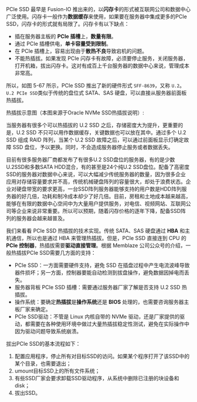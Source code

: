 
PCIe SSD 最早是 Fusion-IO 推出来的，以**闪存卡**的形式被互联网公司和数据中心广泛使用。闪存卡一般作为**数据缓存**来使用，如果要在服务器中集成更多的PCIe SSD，闪存卡的形式就有局限了。闪存卡有以下缺点：

* 插在服务器主板的 **PCIe 插槽**上，**数量有限**。
* 通过 PCIe 插槽供电，**单卡容量受到限制**。
* 在 PCIe 插槽上，容易出现由于**散热不良**导致宕机的问题。
* 不能热插拔。如果发现 PCIe 闪存卡有故障，必须要停止服务，关闭服务器，打开机箱，拔出闪存卡。这对有成百上千台服务器的数据中心来说，管理成本非常高。

所以，如图 5-67 所示，PCIe SSD 推出了新的硬件形式 `SFF-8639`，又称 `U.2`。`U.2 PCIe SSD`类似于传统的盘位式 SATA、SAS 硬盘，可以直接从服务器前面板热插拔。

热插拔示意图（本图来源于Oracle NVMe SSD热插拔说明）:



当服务器有很多个可以热插拔的 U.2 SSD 之后，存储密度大为提升，更重要的是，U.2 SSD 不只可以用作数据缓存，关键数据也可以放在其中。通过多个 U.2 SSD 组成 RAID 阵列，当某个 U.2 SSD 故障之后，可以通过前面板显示灯确定故障 SSD 盘位，予以更换。同时，不会造成服务器停止服务或者数据丢失。

目前有很多服务器厂商都发布了有很多U.2 SSD盘位的服务器，有的是少数U.2SSD和多数SATA HDD混合，有的甚至是24个纯U.2 SSD盘位。配备了高密度SSD的服务器对数据中心来说，可以大幅减少传统服务器的数量，因为很多企业应用对存储容量要求并不高，传统机械硬盘阵列的容量很大，却处于浪费状态。企业对硬盘带宽的要求更高，一台SSD阵列服务器能够支持的用户数是HDD阵列服务器的好几倍，功耗和制冷成本却少了好几倍。目前，房租和土地成本越来越高，能够在有限的数据中心空间中为大量用户提供服务，对电信、视频网站、互联网公司等企业来说非常重要。所以可以预期，随着闪存价格的逐年下降，配备SSD阵列的服务器会越来越普及。

我们来看看 PCIe SSD 热插拔的技术实现。传统 SATA、SAS 硬盘通过 **HBA** 和主机通信，所以也是通过 HBA 来管理热插拔。但是，PCIe SSD 直接连到 CPU 的 **PCIe 控制器**，热插拔需要**驱动直接管理**。根据 Memblaze 公司公众号的介绍，一般热插拔PCIe SSD需要几方面的支持：

* PCIe SSD：一方面需要硬件支持，避免 SSD 在插盘过程中产生电流波峰导致器件损坏；另一方面，控制器要能自动检测到拔盘操作，避免数据因掉电而丢失。
* 服务器背板 PCIe SSD 插槽：需要通过服务器厂家了解是否支持 U.2 SSD 热插拔。
* 操作系统：要确定**热插拔**是**操作系统**还是 **BIOS** 处理的，也需要咨询服务器主板厂家来确定。
* PCIe SSD驱动：不管是 Linux 内核自带的 NVMe 驱动，还是厂家提供的驱动，都需要在各种使用环境中做过大量热插拔稳定性测试，避免在实际操作中因为驱动问题导致系统崩溃。

拔出PCIe SSD的基本流程如下：

1. 配置应用程序，停止所有对目标SSD的访问。如果某个程序打开了该SSD中的某个目录，也需要退出；
2. umount目标SSD上的所有文件系统；
3. 有些SSD厂家会要求卸载SSD驱动程序，从系统中删除已注册的块设备和disk；
4. 拔出SSD。